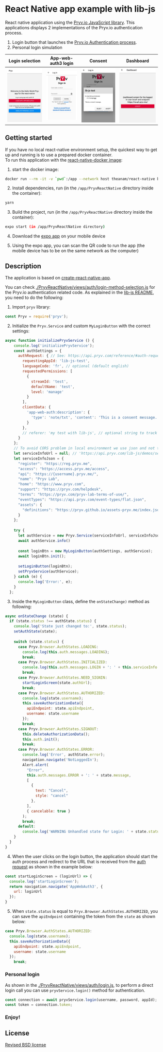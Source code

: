 # React Native app example with lib-js

React native application using the [Pryv.io JavaScript library](https://github.com/pryv/lib-js).
This applications displays 2 implementations of the Pryv.io authentication process.

1. Login button that launches the [Pryv.io Authentication process](https://api.pryv.com/reference/#authenticate-your-app).
2. Personal login simulation

| Login selection | App-web-auth3 login | Consent | Dashboard |
| ------------------------------------------------------------ | ------------------------------------------------------------ | ------------------------------------------------------------ | ------------------------------------------------------------ |
| <img src="doc-src/login-selection.png" alt="login-selection" style="zoom:33%;" /> | <img src="doc-src/login.png" alt="app-web-auth-login" style="zoom:33%;" /> | <img src="doc-src/consent.png" alt="consent" style="zoom:33%;" /> | <img src="doc-src/dashboard1.png" alt="Dashboard" style="zoom:33%;" /> |

## Getting started

If you have no local react-native environment setup, the quickest way to get up and running is to use a prepared docker container.  
To run this application with the [react-native-docker image](https://github.com/theanam/react-native-docker):

1. start the docker image:

```bash
docker run --rm -it -v `pwd`:/app --network host theanam/react-native bash
```

2. Install dependencies, run (in the `/app/PryvReactNative` directory inside the container):

```bash
yarn
```

3. Build the project, run (in the `/app/PryvReactNative` directory inside the container):

```bash
expo start (in /app/PryvReactNative directory)
```

4. Download the [expo app](https://expo.io/tools#client) on your mobile device

5. Using the expo app, you can scan the QR code to run the app (the mobile device has to be on the same network as the computer)

## Description

The application is based on [create-react-native-app](https://github.com/expo/create-react-native-app). 

You can check [./PryvReactNative/views/auth/login-method-selection.js](/PryvReactNative/views/auth/login-method-selection.js) for the Pryv.io authentication related code. As explained in the [lib-js README](https://github.com/pryv/lib-js), you need to do the following:

1. Import `pryv` library:

```javascript
const Pryv = require('pryv');
```

2. Initialize the `Pryv.Service` and custom `MyLoginButton` with the correct settings:

```javascript
async function initializePryvService () {
    console.log('initializePryvService');
    const authSettings = {
      authRequest: { // See: https://api.pryv.com/reference/#auth-request
        requestingAppId: 'lib-js-test',
        languageCode: 'fr', // optional (default english)
        requestedPermissions: [
          {
            streamId: 'test',
            defaultName: 'test',
            level: 'manage'
          }
        ],
        clientData: {
          'app-web-auth:description': {
            'type': 'note/txt', 'content': 'This is a consent message.'
          }
        },
        // referer: 'my test with lib-js', // optional string to track registration source
      }
    };
    // To avoid CORS problem in local environment we use json and not the url
    let serviceInfoUrl = null; // 'https://api.pryv.com/lib-js/demos/service-info.json';
    let serviceInfoJson = {
      "register": "https://reg.pryv.me",
      "access": "https://access.pryv.me/access",
      "api": "https://{username}.pryv.me/",
      "name": "Pryv Lab",
      "home": "https://www.pryv.com",
      "support": "https://pryv.com/helpdesk",
      "terms": "https://pryv.com/pryv-lab-terms-of-use/",
      "eventTypes": "https://api.pryv.com/event-types/flat.json",
      "assets": {
        "definitions": "https://pryv.github.io/assets-pryv.me/index.json"
      }
    };

    try {
      let authService = new Pryv.Service(serviceInfoUrl, serviceInfoJson);
      await authService.info()

      const loginBtn = new MyLoginButton(authSettings, authService);
      await loginBtn.init();

      setLoginButton(loginBtn);
      setPryvService(authService);
    } catch (e) {
      console.log('Error:', e);
    }
  };
```

3. Inside the `MyLoginButton` class, define the `onStateChange)` method as following:

```javascript
async onStateChange (state) {
  if (state.status !== authState.status) {
    console.log('State just changed to:', state.status);
    setAuthState(state);

    switch (state.status) {
      case Pryv.Browser.AuthStates.LOADING:
        console.log(this.auth.messages.LOADING);
        break;
      case Pryv.Browser.AuthStates.INITIALIZED:
        console.log(this.auth.messages.LOGIN + ': ' + this.serviceInfo.name);
        break;
      case Pryv.Browser.AuthStates.NEED_SIGNIN:
        startLoginScreen(state.authUrl);
        break;
      case Pryv.Browser.AuthStates.AUTHORIZED:
        console.log(state.username);
        this.saveAuthorizationData({
          apiEndpoint: state.apiEndpoint,
          username: state.username
        });
        break;
      case Pryv.Browser.AuthStates.SIGNOUT:
        this.deleteAuthorizationData();
        this.auth.init();
        break;
      case Pryv.Browser.AuthStates.ERROR:
        console.log('Error', authState.error);
        navigation.navigate('NotLoggedIn');
        Alert.alert(
          "Error",
          this.auth.messages.ERROR + ': ' + state.message,
          [
            {
              text: "Cancel",
              style: "cancel"
            },
          ],
          { cancelable: true }
        );
        break;
      default:
        console.log('WARNING Unhandled state for Login: ' + state.status);
    }
  }
}
```

4. When the user clicks on the login button, the application should start the auth process and redirect to the URL that is received from the [auth request](https://api.pryv.com/reference/#auth-request) as shown in the example below:

```javascript
const startLoginScreen = (loginUrl) => {
  console.log('startLoginScreen');
  return navigation.navigate('AppWebAuth3', {
    url: loginUrl
  });
}
```

5. When `state.status` is equal to `Pryv.Browser.AuthStates.AUTHORIZED`, you can save the `apiEndpoint` containing the token from the `state` as shown below:

```javascript
case Pryv.Browser.AuthStates.AUTHORIZED:
  console.log(state.username);
  this.saveAuthorizationData({
    apiEndpoint: state.apiEndpoint,
    username: state.username
  });
	break;
```

### Personal login

As shown in the [./PryvReactNative/views/auth/login.js](/PryvReactNative/views/auth/login.js), to perform a direct login call you can use `pryvService.login()` method for authentication.

```javascript
const connection = await pryvService.login(username, password, appId);
const token = connection.token;
```

### Enjoy!

## License

[Revised BSD license](https://github.com/pryv/documents/blob/master/license-bsd-revised.md)
